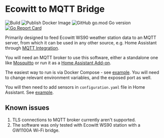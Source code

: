 # Ecowitt to MQTT Bridge

![Build](https://github.com/FileGo/ecowitt2mqtt/actions/workflows/build.yaml/badge.svg) ![Publish Docker Image](https://github.com/FileGo/ecowitt2mqtt/actions/workflows/docker.yaml/badge.svg) ![GitHub go.mod Go version](https://img.shields.io/github/go-mod/go-version/FileGo/ecowitt2mqtt) [![Go Report Card](https://goreportcard.com/badge/github.com/FileGo/ecowitt2mqtt)](https://goreportcard.com/report/github.com/FileGo/ecowitt2mqtt)

Primarily designed to feed Ecowitt WS90 weather station data to an MQTT server, from which it can be used in any other source, e.g. Home Assistant through [MQTT Integration](https://www.home-assistant.io/integrations/mqtt/).

You will need an MQTT broker to use this software, either a standalone one like [Mosquitto](https://mosquitto.org/) or run it as a [Home Assistant Add-on](https://www.home-assistant.io/addons/).

The easiest way to run is via Docker Compose - see [example](examples/docker-compose.yaml). You will need to change relevant environment variables, and the exposed port as well.

You will then need to add sensors in `configuration.yaml` file in Home Assistant. See [example](examples/ha-config.yaml).

## Known issues
1. TLS connections to MQTT broker currently aren't supported.
2. The software was only tested with Ecowitt WS90 station with a GW1100A Wi-Fi bridge.